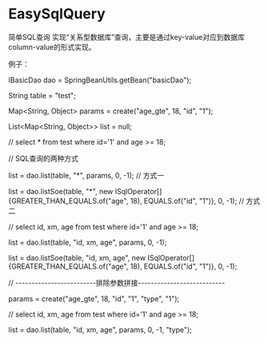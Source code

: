 # EasySqlQuery
简单SQL查询
实现“关系型数据库”查询，主要是通过key-value对应到数据库column-value的形式实现。

例子：

IBasicDao dao = SpringBeanUtils.getBean("basicDao");

String table = "test";

Map<String, Object> params = create("age_gte", 18, "id", "1");

List<Map<String, Object>> list = null;

// select * from test where id='1' and age >= 18;

// SQL查询的两种方式

list = dao.list(table, "*", params, 0, -1); // 方式一

list = dao.listSoe(table, "*", new ISqlOperator[]{GREATER_THAN_EQUALS.of("age", 18), EQUALS.of("id", "1")}, 0, -1); // 方式二

// select id, xm, age from test where id='1' and age >= 18;

list = dao.list(table, "id, xm, age", params, 0, -1);

list = dao.listSoe(table, "id, xm, age", new ISqlOperator[]{GREATER_THAN_EQUALS.of("age", 18), EQUALS.of("id", "1")}, 0, -1);

// -------------------------排除参数拼接---------------------------

params = create("age_gte", 18, "id", "1", "type", "1");

// select id, xm, age from test where id='1' and age >= 18;

list = dao.list(table, "id, xm, age", params, 0, -1, "type");
